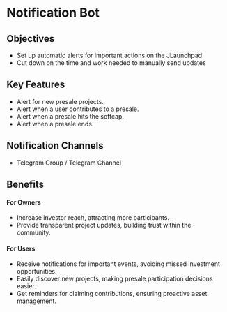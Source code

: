 # Notification Bot

## **Objectives**

* Set up automatic alerts for important actions on the JLaunchpad.
* Cut down on the time and work needed to manually send updates

## **Key Features**

* Alert for new presale projects.
* Alert when a user contributes to a presale.
* Alert when a presale hits the softcap.
* Alert when a presale ends.

## **Notification Channels**

* Telegram Group / Telegram Channel

## **Benefits**

#### **For Owners**

* Increase investor reach, attracting more participants.
* Provide transparent project updates, building trust within the community.

#### &#x20;**For Users**

* Receive notifications for important events, avoiding missed investment opportunities.
* Easily discover new projects, making presale participation decisions easier.
* Get reminders for claiming contributions, ensuring proactive asset management.

